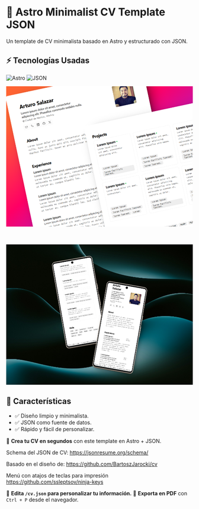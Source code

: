 # 🚀 Astro Minimalist CV Template JSON

Un template de CV minimalista basado en Astro y estructurado con JSON. 

## ⚡ Tecnologías Usadas
![Astro](https://img.shields.io/badge/Astro-💫-purple)
![JSON](https://img.shields.io/badge/Data-JSON-green)

![Preview](./demo.png)

<br>

![Preview](./demo2.png)

## 📌 Características  
- ✅ Diseño limpio y minimalista.  
- ✅ JSON como fuente de datos.  
- ✅ Rápido y fácil de personalizar.

📄 **Crea tu CV en segundos** con este template en Astro + JSON.

Schema del JSON de CV:
https://jsonresume.org/schema/

Basado en el diseño de:
https://github.com/BartoszJarocki/cv

Menú con atajos de teclas para impresión
https://github.com/ssleptsov/ninja-keys

🔹 **Edita `/cv.json` para personalizar tu información.**
🔹 **Exporta en PDF** con `Ctrl + P` desde el navegador.